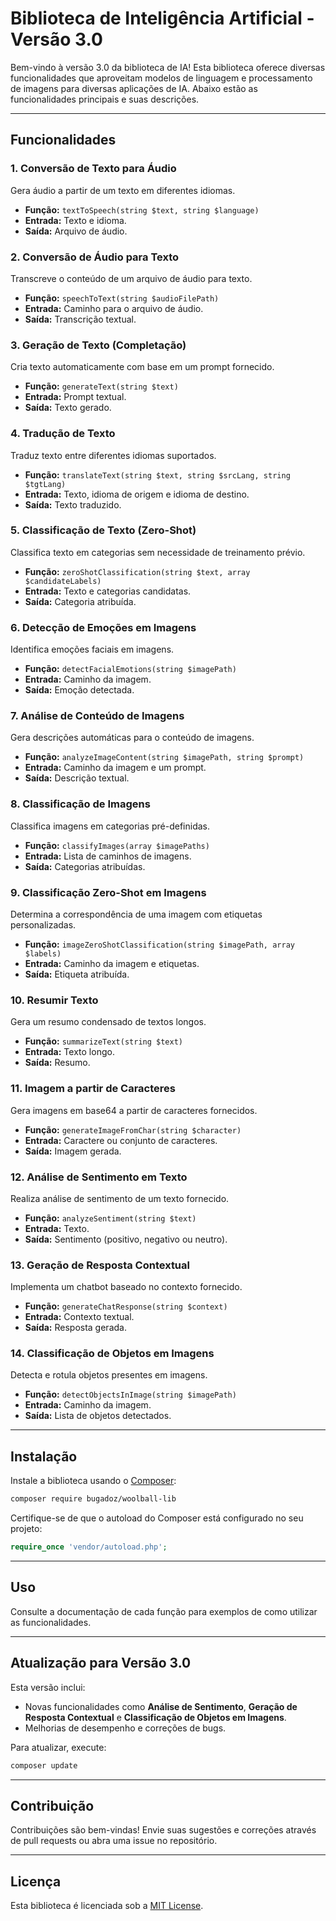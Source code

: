 # Biblioteca de Inteligência Artificial - Versão 3.0

Bem-vindo à versão 3.0 da biblioteca de IA! Esta biblioteca oferece diversas funcionalidades que aproveitam modelos de linguagem e processamento de imagens para diversas aplicações de IA. Abaixo estão as funcionalidades principais e suas descrições.

---

## Funcionalidades

### 1. Conversão de Texto para Áudio
Gera áudio a partir de um texto em diferentes idiomas.
- **Função:** `textToSpeech(string $text, string $language)`
- **Entrada:** Texto e idioma.
- **Saída:** Arquivo de áudio.

### 2. Conversão de Áudio para Texto
Transcreve o conteúdo de um arquivo de áudio para texto.
- **Função:** `speechToText(string $audioFilePath)`
- **Entrada:** Caminho para o arquivo de áudio.
- **Saída:** Transcrição textual.

### 3. Geração de Texto (Completação)
Cria texto automaticamente com base em um prompt fornecido.
- **Função:** `generateText(string $text)`
- **Entrada:** Prompt textual.
- **Saída:** Texto gerado.

### 4. Tradução de Texto
Traduz texto entre diferentes idiomas suportados.
- **Função:** `translateText(string $text, string $srcLang, string $tgtLang)`
- **Entrada:** Texto, idioma de origem e idioma de destino.
- **Saída:** Texto traduzido.

### 5. Classificação de Texto (Zero-Shot)
Classifica texto em categorias sem necessidade de treinamento prévio.
- **Função:** `zeroShotClassification(string $text, array $candidateLabels)`
- **Entrada:** Texto e categorias candidatas.
- **Saída:** Categoria atribuída.

### 6. Detecção de Emoções em Imagens
Identifica emoções faciais em imagens.
- **Função:** `detectFacialEmotions(string $imagePath)`
- **Entrada:** Caminho da imagem.
- **Saída:** Emoção detectada.

### 7. Análise de Conteúdo de Imagens
Gera descrições automáticas para o conteúdo de imagens.
- **Função:** `analyzeImageContent(string $imagePath, string $prompt)`
- **Entrada:** Caminho da imagem e um prompt.
- **Saída:** Descrição textual.

### 8. Classificação de Imagens
Classifica imagens em categorias pré-definidas.
- **Função:** `classifyImages(array $imagePaths)`
- **Entrada:** Lista de caminhos de imagens.
- **Saída:** Categorias atribuídas.

### 9. Classificação Zero-Shot em Imagens
Determina a correspondência de uma imagem com etiquetas personalizadas.
- **Função:** `imageZeroShotClassification(string $imagePath, array $labels)`
- **Entrada:** Caminho da imagem e etiquetas.
- **Saída:** Etiqueta atribuída.

### 10. Resumir Texto
Gera um resumo condensado de textos longos.
- **Função:** `summarizeText(string $text)`
- **Entrada:** Texto longo.
- **Saída:** Resumo.

### 11. Imagem a partir de Caracteres
Gera imagens em base64 a partir de caracteres fornecidos.
- **Função:** `generateImageFromChar(string $character)`
- **Entrada:** Caractere ou conjunto de caracteres.
- **Saída:** Imagem gerada.

### 12. Análise de Sentimento em Texto
Realiza análise de sentimento de um texto fornecido.
- **Função:** `analyzeSentiment(string $text)`
- **Entrada:** Texto.
- **Saída:** Sentimento (positivo, negativo ou neutro).

### 13. Geração de Resposta Contextual
Implementa um chatbot baseado no contexto fornecido.
- **Função:** `generateChatResponse(string $context)`
- **Entrada:** Contexto textual.
- **Saída:** Resposta gerada.

### 14. Classificação de Objetos em Imagens
Detecta e rotula objetos presentes em imagens.
- **Função:** `detectObjectsInImage(string $imagePath)`
- **Entrada:** Caminho da imagem.
- **Saída:** Lista de objetos detectados.

---

## Instalação

Instale a biblioteca usando o [Composer](https://getcomposer.org/):

```bash
composer require bugadoz/woolball-lib
```

Certifique-se de que o autoload do Composer está configurado no seu projeto:

```php
require_once 'vendor/autoload.php';
```

---

## Uso

Consulte a documentação de cada função para exemplos de como utilizar as funcionalidades.

---

## Atualização para Versão 3.0
Esta versão inclui:
- Novas funcionalidades como **Análise de Sentimento**, **Geração de Resposta Contextual** e **Classificação de Objetos em Imagens**.
- Melhorias de desempenho e correções de bugs.

Para atualizar, execute:

```bash
composer update
```

---

## Contribuição
Contribuições são bem-vindas! Envie suas sugestões e correções através de pull requests ou abra uma issue no repositório.

---

## Licença
Esta biblioteca é licenciada sob a [MIT License](LICENSE).
